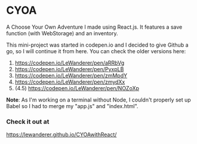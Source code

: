 # CYOA
A Choose Your Own Adventure I made using React.js. It features a save function (with WebStorage) and an inventory.


This mini-project was started in codepen.io and I decided to give Github a go, so I will continue it from here. You can check the older versions here:
1. https://codepen.io/LeWanderer/pen/aRRbVg
2. https://codepen.io/LeWanderer/pen/PyxpLB
3. https://codepen.io/LeWanderer/pen/zmMpdY
4. https://codepen.io/LeWanderer/pen/zmydXx
4. (4.5) https://codepen.io/LeWanderer/pen/NOZoXp

**Note**: As I'm working on a terminal without Node, I couldn't properly set up Babel so I had to merge my "app.js" and "index.html".

### Check it out at
https://lewanderer.github.io/CYOAwithReact/